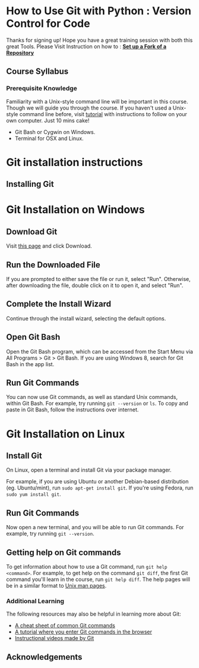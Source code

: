 <h1> How to Use Git with Python : Version Control for Code </h1>
Thanks for signing up! Hope you have a great training session with both this great Tools. 
Please Visit Instruction on how to : <a href="https://github.com/arkoneogy/mytutorials/wiki/Setting-up-a-fork" target="_blank"><b>Set up a Fork of a Repository</b></a>

## Course Syllabus

### Prerequisite Knowledge

Familiarity with a Unix-style command line will be important in this course.  Though we will guide you through the course. If you haven't used a Unix-style command line before, visit <a href="http://freeengineer.org/learnUNIXin10minutes.html" target="_blank">tutorial</a> with instructions to follow on your own computer. Just 10 mins cake!
* Git Bash or Cygwin on Windows.
* Terminal for OSX and Linux.

# Git installation instructions

## Installing Git

# Git Installation on Windows

## Download Git

Visit <a href="https://git-for-windows.github.io" target="_blank">this page</a> and click Download.

## Run the Downloaded File

If you are prompted to either save the file or run it, select "Run".  Otherwise, after downloading the file, double click on it to open it, and select "Run".

## Complete the Install Wizard

Continue through the install wizard, selecting the default options.

## Open Git Bash

Open the Git Bash program, which can be accessed from the Start Menu via All Programs > Git > Git Bash.  If you are using Windows 8, search for Git Bash in the app list.

## Run Git Commands
You can now use Git commands, as well as standard Unix commands, within Git Bash.  For example, try running `git --version` or `ls`.  To copy and paste in Git Bash, follow the instructions over internet.

# Git Installation on Linux

## Install Git

On Linux, open a terminal and install Git via your package manager.

For example, if you are using Ubuntu or another Debian-based distribution (eg. Ubuntu/mint), run `sudo apt-get install git`.  If you're using Fedora, run `sudo yum install git`.

## Run Git Commands

Now open a new terminal, and you will be able to run Git commands.  For example, try running `git --version`.

## Getting help on Git commands
To get information about how to use a Git command, run `git help <command>`.  For example, to get help on the command `git diff`, the first Git command you'll learn in the course, run `git help diff`.  The help pages will be in a similar format to [Unix man pages](command-line-instructions#learn-about-man-pages).

### Additional Learning

The following resources may also be helpful in learning more about Git:

* <a href="https://training.github.com/kit/downloads/github-git-cheat-sheet.pdf" target="_blank">A cheat sheet of common Git commands</a>
* <a href="https://try.github.io/" target="_blank">A tutorial where you enter Git commands in the browser</a>
* <a href="http://git-scm.com/videos/" target="_blank">Instructional videos made by Git</a>

## Acknowledgements
